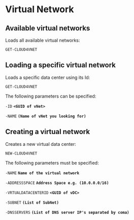 # Virtual Network

## Available virtual networks

Loads all available virtual networks:

`GET-CLOUD4VNET`

## Loading a specific virtual network 

Loads a specific data center using its Id: 

`GET-CLOUD4VNET`

The following parameters can be specified: 

`-ID` **`<GUID of vNet>`**

`-NAME` **`(Name of vNet you looking for)`**

## Creating a virtual network 

Creates a new virtual data center: 

`NEW-CLOUD4VNET`

The following parameters must be specified:

`-NAME` **`Name of the virtual network`**

`-ADDRESSSPACE` **`Address Space e.g. (10.0.0.0/16)`**

`-VRTUALDATACENTERID` **`<GUID of vDC>`**

`-SUBNET` **`(List of SubNet)`**

`-DNSSERVERS` **`(List of DNS server IP's separated by coma)`**

`-WAIT`

The Wait parameter forces you to wait for the process to be completed \(otherwise this command is created as a job\) and returns the virtual network object as a return value.

The list of SubNet is passed as an array:   
`$SUBNETS= @([PSCUSTOMOBJECT]@{NAME="SUBNET1";ADDRESS PREFIX="192.168.1.0/24"}, [PSCUSTOMOBJECT]@{NAME="SUBNET2";ADDRESS PREFIX="192.168.2.0/24"}, [PSCUSTOMOBJECT]@{NAME="SUBNET3";ADDRESS PREFIX="192.168.3.0/24"})`

## Updating a virtual network 

Creates a new virtual data center: 

`UPDATE-CLOUD4VNET`

The following parameters must be specified:

`-ID` **`<GUID of the vNet>`**

`-NAME` **`(New name of the virtual network)`**

`-DNSSERVERS` **`(List of DNS server IP's separated by coma)`**

`-WAIT`

The Wait parameter forces you to wait for the process to be completed \(otherwise this command is created as a job\) and returns the virtual network object as a return value.

## Deleting a virtual network 

Deletes the virtual network. 

Attention: Deletion only takes place if all resources in the vNet have been deleted beforehand, such as SubNet and VMs. 

`REMOVE-CLOUD4VNET`

The following parameters must be specified: 

`-ID` **`<GUID of vNet>`**



